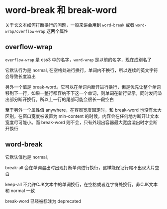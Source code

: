 # word-break 和 break-word

关于长文本如何打断换行的问题，一般来讲会用到 `word-break` 或者 `word-wrap/overflow-wrap` 这两个属性

## overflow-wrap

`overflow-wrap` 是 css3 中的名字，`word-wrap` 是以前的名字，现在成别名了

它默认行为是 normal, 在空格处进行换行，单词内不换行，所以连续的英文字符会导致长度溢出

另外一个值是 break-word。它可以在单词内断开进行换行，但是优先让整个单词移到下一行，如果一整行都容纳不下这一个单词，则单词在新行显示，同时发问溢出部分断开换行。所以上一行的尾部可能会很长一段空白

至于另外一个属性值 anywhere，在容器宽度固定时，和 break-word 也没有太大区别，在窗口宽度被设置为 min-content 的时候，内容会在任何地方断开让文本宽度尽可能小。而 break-word 则不会，只有外超出容器最大宽度溢出时才会断开换行

## word-break

它默认值也是 normal，

break-all 会在单词溢出时出现打断单词进行换行，这样能保证行尾不出现大片空白

keep-all 不允许CJK文本中的单词换行，在空格或者连字符处换行，非CJK文本和 normal 一致

break-word 已经被标注为 deprecated

